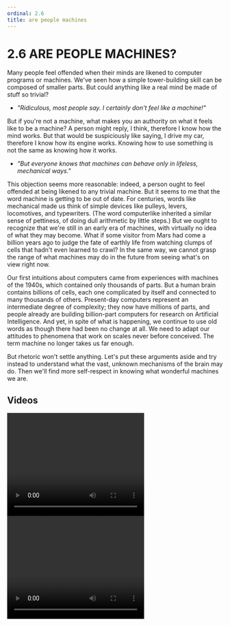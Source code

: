 ```yaml
---
ordinal: 2.6
title: are people machines
---
```


# 2.6 ARE PEOPLE MACHINES?

Many people feel offended when their minds are likened to computer programs or machines. We've seen how a simple tower-building skill can be composed of smaller parts. But could anything like a real mind be made of stuff so trivial?

- _"Ridiculous, most people say. I certainly don't feel like a machine!"_

But if you're not a machine, what makes you an authority on what it feels like to be a machine? A person might reply, I think, therefore I know how the mind works. But that would be suspiciously like saying, I drive my car, therefore I know how its engine works. Knowing how to use something is not the same as knowing how it works.

- _"But everyone knows that machines can behave only in lifeless, mechanical ways."_

This objection seems more reasonable: indeed, a person ought to feel offended at being likened to any trivial machine. But it seems to me that the word machine is getting to be out of date. For centuries, words like mechanical made us think of simple devices like pulleys, levers, locomotives, and typewriters. (The word computerlike inherited a similar sense of pettiness, of doing dull arithmetic by little steps.) But we ought to recognize that we're still in an early era of machines, with virtually no idea of what they may become. What if some visitor from Mars had come a billion years ago to judge the fate of earthly life from watching clumps of cells that hadn't even learned to crawl? In the same way, we cannot grasp the range of what machines may do in the future from seeing what's on view right now.

Our first intuitions about computers came from experiences with machines of the 1940s, which contained only thousands of parts. But a human brain contains billions of cells, each one complicated by itself and connected to many thousands of others. Present-day computers represent an intermediate degree of complexity; they now have millions of parts, and people already are building billion-part computers for research on Artificial Intelligence. And yet, in spite of what is happening, we continue to use old words as though there had been no change at all. We need to adapt our attitudes to phenomena that work on scales never before conceived. The term machine no longer takes us far enough.

But rhetoric won't settle anything. Let's put these arguments aside and try instead to understand what the vast, unknown mechanisms of the brain may do. Then we'll find more self-respect in knowing what wonderful machines we are.

## Videos

<video width="320" height="240" controls>
  <source src="/video/02.6 I Can't Be a Machine.mp4" type="video/mp4">
  Your browser does not support the video tag.
</video>

<video width="320" height="240" controls>
  <source src="/video/02.6 Prejudice against Machines.mp4" type="video/mp4">
  Your browser does not support the video tag.
</video>

